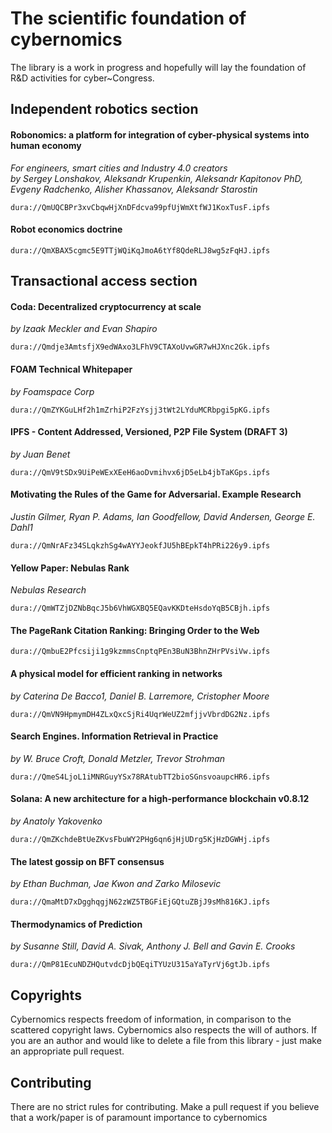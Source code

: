 # The scientific foundation of cybernomics

The library is a work in progress and hopefully will lay the foundation of R&D activities for cyber~Congress.

## Independent robotics section

#### Robonomics: a platform for integration of cyber-physical systems into human economy  
*For engineers, smart cities and Industry 4.0 creators*  
*by Sergey Lonshakov, Aleksandr Krupenkin, Aleksandr Kapitonov PhD, Evgeny Radchenko, Alisher Khassanov, Aleksandr Starostin*

```
dura://QmUQCBPr3xvCbqwHjXnDFdcva99pfUjWmXtfWJ1KoxTusF.ipfs
```

#### Robot economics doctrine

```
dura://QmXBAX5cgmc5E9TTjWQiKqJmoA6tYf8QdeRLJ8wg5zFqHJ.ipfs
```

## Transactional access section

#### Coda: Decentralized cryptocurrency at scale
*by Izaak Meckler and Evan Shapiro*

```
dura://Qmdje3AmtsfjX9edWAxo3LFhV9CTAXoUvwGR7wHJXnc2Gk.ipfs
```

#### FOAM Technical Whitepaper
*by Foamspace Corp*

```
dura://QmZYKGuLHf2h1mZrhiP2FzYsjj3tWt2LYduMCRbpgi5pKG.ipfs
```

#### IPFS - Content Addressed, Versioned, P2P File System (DRAFT 3)
*by Juan Benet*  

```
dura://QmV9tSDx9UiPeWExXEeH6aoDvmihvx6jD5eLb4jbTaKGps.ipfs
```

#### Motivating the Rules of the Game for Adversarial. Example Research  
*Justin Gilmer, Ryan P. Adams, Ian Goodfellow, David Andersen, George E. Dahl1*

```
dura://QmNrAFz34SLqkzhSg4wAYYJeokfJU5hBEpkT4hPRi226y9.ipfs
```

#### Yellow Paper: Nebulas Rank
*Nebulas Research*

```
dura://QmWTZjDZNbBqcJ5b6VhWGXBQ5EQavKKDteHsdoYqB5CBjh.ipfs
```

#### The PageRank Citation Ranking: Bringing Order to the Web  

```
dura://QmbuE2Pfcsiji1g9kzmmsCnptqPEn3BuN3BhnZHrPVsiVw.ipfs
```

#### A physical model for efficient ranking in networks
*by Caterina De Bacco1, Daniel B. Larremore, Cristopher Moore*  

```
dura://QmVN9HpmymDH4ZLxQxcSjRi4UqrWeUZ2mfjjvVbrdDG2Nz.ipfs
```

#### Search Engines. Information Retrieval in Practice
*by W. Bruce Croft, Donald Metzler, Trevor Strohman*  

```
dura://QmeS4LjoL1iMNRGuyYSx78RAtubTT2bioSGnsvoaupcHR6.ipfs
```

#### Solana: A new architecture for a high-performance blockchain v0.8.12
*by Anatoly Yakovenko*  

```
dura://QmZKchdeBtUeZKvsFbuWY2PHg6qn6jHjUDrg5KjHzDGWHj.ipfs
```

#### The latest gossip on BFT consensus
*by Ethan Buchman, Jae Kwon and Zarko Milosevic*  

```
dura://QmaMtD7xDgghqgjN62zWZ5TBGFiEjGQtuZBjJ9sMh816KJ.ipfs
```

#### Thermodynamics of Prediction
*by Susanne Still, David A. Sivak, Anthony J. Bell and Gavin E. Crooks*  

```
dura://QmP81EcuNDZHQutvdcDjbQEqiTYUzU315aYaTyrVj6gtJb.ipfs
```


## Copyrights
Cybernomics respects freedom of information, in comparison to the scattered copyright laws. Cybernomics also respects the will of authors. If you are an author and would like to delete a file from this library - just make an appropriate pull request.

## Contributing
There are no strict rules for contributing. Make a pull request if you believe that a work/paper is of paramount importance to cybernomics
